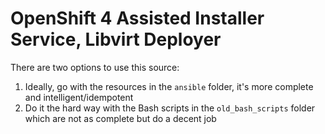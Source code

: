 # OpenShift 4 Assisted Installer Service, Libvirt Deployer

There are two options to use this source:

1. Ideally, go with the resources in the `ansible` folder, it's more complete and intelligent/idempotent
2. Do it the hard way with the Bash scripts in the `old_bash_scripts` folder which are not as complete but do a decent job